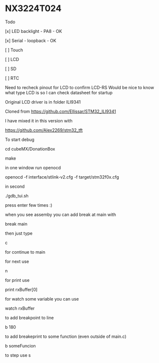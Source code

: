 # NX3224T024

Todo

[x] LED backlight - PA8 - OK

[x] Serial - loopback - OK

[ ] Touch

[ ] LCD

[ ] SD

[ ] RTC

Need to recheck pinout for LCD to confirm LCD-RS
Would be nice to know what type LCD is so I can check datasheet for startup

Original LCD driver is in folder ILI9341

Cloned from https://github.com/Ellissar/STM32_ILI9341

I have mixed it in this version with 

https://github.com/Alex2269/stm32_tft

To start debug


cd cubeMX/DonationBox

make

in one window run openocd 

openocd -f interface/stlink-v2.cfg -f target/stm32f0x.cfg

in second

./gdb_tui.sh 

press enter few times :)

when you see assemby you can add break at main with

break main

then just type

c

for continue to main

for next use

n

for print use

print rxBuffer[0]

for watch some variable you can use

watch rxBuffer

to add breakpoint to line

b 180

to add breakeprint to some function (even outside of main.c)

b someFuncion

to step use s
